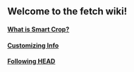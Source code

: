 ## Welcome to the fetch wiki!

#### [What is Smart Crop?](https://github.com/dylanaraps/fetch/wiki/What-is-Smart-Crop%3F)

#### [Customizing Info](https://github.com/dylanaraps/fetch/wiki/Customizing-Info)

#### [Following HEAD](https://github.com/dylanaraps/fetch/wiki/Following-HEAD)